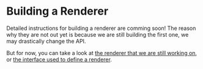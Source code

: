 # Building a Renderer

Detailed instructions for building a renderer are comming soon! The reason why they are not out yet is because we are still building the first one, we may drastically change the API.

But for now, you can take a look at [the renderer that we are still working on](https://github.com/Vehmloewff/halyard-dom-renderer), or [the interface used to define a renderer](/src/runtime/interfaces.ts?L=268).
